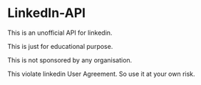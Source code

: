 # LinkedIn-API

This is an unofficial API for linkedin.

This is just for educational purpose.

This is not sponsored by any organisation.

This violate linkedin User Agreement. So use it at your own risk.

